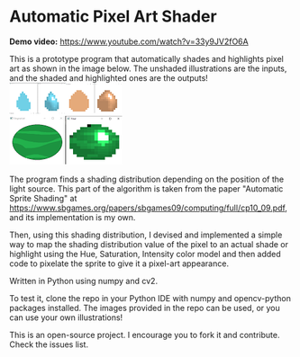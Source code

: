 # **Automatic Pixel Art Shader**

**Demo video:** https://www.youtube.com/watch?v=33y9JV2fO6A

This is a prototype program that automatically shades and highlights pixel art as shown in the image below. The unshaded illustrations are the inputs, and the shaded and highlighted ones are the outputs!
![program results](https://github.com/MariamFahmy/pixel-art-shader/blob/main/program_results.png "program results")

The program finds a shading distribution depending on the position of the light source. This part of the algorithm is taken from the paper  "Automatic Sprite Shading" at https://www.sbgames.org/papers/sbgames09/computing/full/cp10_09.pdf, and its implementation is my own.

Then, using this shading distribution, I devised and implemented a simple way to map the shading distribution value of the pixel to an actual shade or highlight using the Hue, Saturation, Intensity color model and then added code to pixelate the sprite to give it a pixel-art appearance.

Written in Python using numpy and cv2.

To test it, clone the repo in your Python IDE with numpy and opencv-python packages installed. The images provided in the repo can be used, or you can use your own illustrations! 

This is an open-source project. I encourage you to fork it and contribute. Check the issues list. 


